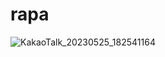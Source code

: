 # rapa
![KakaoTalk_20230525_182541164](https://github.com/2023rapa-project/rapa/assets/132196804/3f634fc4-5d10-4d62-91dd-d10ddd017834)
